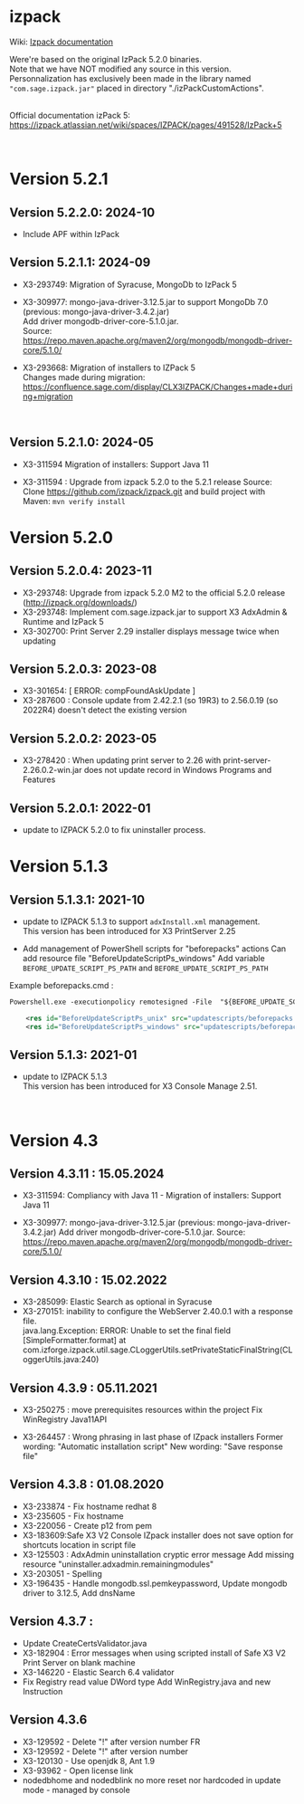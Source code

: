 # izpack
Wiki: <a href="https://izpack.atlassian.net/wiki/spaces/IZPACK/pages/491528/IzPack+5"> Izpack documentation </a><br/>


Were're based on the original IzPack 5.2.0 binaries. <br/>
Note that we have NOT modified any source in this version. <br/>
Personnalization has exclusively been made in the library named `"com.sage.izpack.jar"` placed in directory "./izPackCustomActions". <br/>
<br/>

Official documentation izPack 5:<br/>
https://izpack.atlassian.net/wiki/spaces/IZPACK/pages/491528/IzPack+5<br/>

<br/>

# Version 5.2.1


## Version 5.2.2.0: 2024-10

- Include APF within IzPack


## Version 5.2.1.1: 2024-09

- X3-293749: Migration of Syracuse, MongoDb to IzPack 5

- X3-309977:  mongo-java-driver-3.12.5.jar to support MongoDb 7.0 (previous: mongo-java-driver-3.4.2.jar) <br>
Add driver mongodb-driver-core-5.1.0.jar. <br>
Source: https://repo.maven.apache.org/maven2/org/mongodb/mongodb-driver-core/5.1.0/

- X3-293668: Migration of installers to IZPack 5 <br>
  Changes made during migration: https://confluence.sage.com/display/CLX3IZPACK/Changes+made+during+migration

<br>

## Version 5.2.1.0: 2024-05

- X3-311594 Migration of installers: Support Java 11

- X3-311594 : Upgrade from izpack 5.2.0 to the 5.2.1 release
  Source: Clone https://github.com/izpack/izpack.git and build project with Maven: `mvn verify install`


# Version 5.2.0

## Version 5.2.0.4: 2023-11

- X3-293748: Upgrade from izpack 5.2.0 M2 to the official 5.2.0 release  (http://izpack.org/downloads/)
- X3-293748: Implement com.sage.izpack.jar to support X3 AdxAdmin & Runtime and IzPack 5
- X3-302700: Print Server 2.29 installer displays message twice when updating

## Version 5.2.0.3: 2023-08

- X3-301654: [ ERROR: compFoundAskUpdate ]
- X3-287600 : Console update from 2.42.2.1  (so 19R3) to 2.56.0.19 (so 2022R4) doesn't detect the existing version

## Version 5.2.0.2: 2023-05

- X3-278420 : When updating print server to 2.26 with print-server-2.26.0.2-win.jar does not update record in Windows Programs and Features

## Version 5.2.0.1: 2022-01

- update to IZPACK 5.2.0 to fix uninstaller process. <br/>



# Version 5.1.3

## Version 5.1.3.1: 2021-10

- update to IZPACK 5.1.3 to support `adxInstall.xml` management. <br/>
  This version has been introduced for X3 PrintServer 2.25 <br/>

- Add management of PowerShell scripts for "beforepacks" actions
  Can add resource file "BeforeUpdateScriptPs_windows"
  Add variable `BEFORE_UPDATE_SCRIPT_PS_PATH` and `BEFORE_UPDATE_SCRIPT_PS_PATH`

Example beforepacks.cmd :
```xml
Powershell.exe -executionpolicy remotesigned -File  "${BEFORE_UPDATE_SCRIPT_PS_PATH}" -InstallPath  "${INSTALL_PATH}"
```

```xml
    <res id="BeforeUpdateScriptPs_unix" src="updatescripts/beforepacks.ps1" />
    <res id="BeforeUpdateScriptPs_windows" src="updatescripts/beforepacks.ps1" />
```


## Version 5.1.3: 2021-01

- update to IZPACK 5.1.3 <br/>
  This version has been introduced for X3 Console Manage 2.51. <br/>

<br>



# Version 4.3

## Version 4.3.11 : 15.05.2024

- X3-311594: Compliancy with Java 11 - Migration of installers: Support Java 11

- X3-309977:  mongo-java-driver-3.12.5.jar (previous: mongo-java-driver-3.4.2.jar)
Add driver mongodb-driver-core-5.1.0.jar. 
Source: https://repo.maven.apache.org/maven2/org/mongodb/mongodb-driver-core/5.1.0/


## Version 4.3.10 : 15.02.2022

- X3-285099: Elastic Search as optional in Syracuse
- X3-270151: inability to configure the  WebServer 2.40.0.1 with a response file.<br>
java.lang.Exception: ERROR: Unable to set the final field [SimpleFormatter.format]
        at com.izforge.izpack.util.sage.CLoggerUtils.setPrivateStaticFinalString(CLoggerUtils.java:240)


## Version 4.3.9 : 05.11.2021

* X3-250275 : move prerequisites resources within the project
  Fix WinRegistry Java11API

* X3-264457 : Wrong phrasing in last phase of IZpack installers
  Former wording: "Automatic installation script"
  New wording: "Save response file"


## Version 4.3.8 : 01.08.2020

* X3-233874 - Fix hostname redhat 8
* X3-235605 - Fix hostname
* X3-220056 - Create p12 from pem
* X3-183609:Safe X3 V2 Console IZpack installer does not save option for shortcuts location in script file
* X3-125503 : AdxAdmin uninstallation cryptic error message
  Add missing resource "uninstaller.adxadmin.remainingmodules"
* X3-203051 - Spelling
* X3-196435 - Handle mongodb.ssl.pemkeypassword,  Update mongodb driver to 3.12.5,  Add dnsName

## Version 4.3.7 : 

* Update CreateCertsValidator.java
* X3-182904 : Error messages when using scripted install of Safe X3 V2 Print Server on blank machine
* X3-146220 - Elastic Search 6.4 validator
* Fix Registry read value DWord type
  Add WinRegistry.java  and new Instruction <variable value="regkey[HKLM:RegistryPath:Key]">

## Version 4.3.6

* X3-129592 - Delete "!" after version number FR
* X3-129592 - Delete "!" after version number
* X3-120130 - Use openjdk 8, Ant 1.9
* X3-93962 - Open license link
* nodedbhome and nodedblink no more reset nor hardcoded in update mode - managed by console




<br/>

